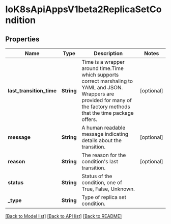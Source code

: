 # IoK8sApiAppsV1beta2ReplicaSetCondition

## Properties
Name | Type | Description | Notes
------------ | ------------- | ------------- | -------------
**last_transition_time** | **String** | Time is a wrapper around time.Time which supports correct marshaling to YAML and JSON.  Wrappers are provided for many of the factory methods that the time package offers. | [optional] 
**message** | **String** | A human readable message indicating details about the transition. | [optional] 
**reason** | **String** | The reason for the condition's last transition. | [optional] 
**status** | **String** | Status of the condition, one of True, False, Unknown. | 
**_type** | **String** | Type of replica set condition. | 

[[Back to Model list]](../README.md#documentation-for-models) [[Back to API list]](../README.md#documentation-for-api-endpoints) [[Back to README]](../README.md)


